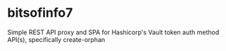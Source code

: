 # bitsofinfo7
Simple REST API proxy and SPA for Hashicorp's Vault token auth method API(s), specifically create-orphan
